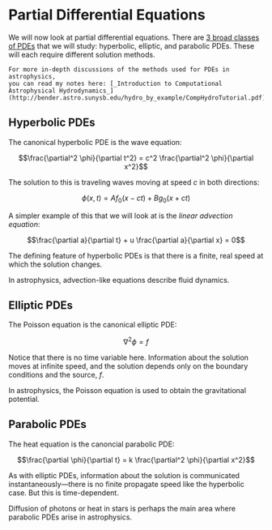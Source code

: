 # Partial Differential Equations

We will now look at partial differential equations.  There are [3
broad classes of
PDEs](https://en.wikiversity.org/wiki/Partial_differential_equations#Elliptic,_Hyperbolic,_and_Parabolic_PDEs)
that we will study: hyperbolic, elliptic, and parabolic PDEs.  These
will each require different solution methods.

```{info}
For more in-depth discussions of the methods used for PDEs in astrophysics,
you can read my notes here: [_Introduction to Computational Astrophysical Hydrodynamics_](http://bender.astro.sunysb.edu/hydro_by_example/CompHydroTutorial.pdf).
```

## Hyperbolic PDEs

The canonical hyperbolic PDE is the wave equation:

$$\frac{\partial^2 \phi}{\partial t^2} = c^2 \frac{\partial^2 \phi}{\partial x^2}$$

The solution to this is traveling waves moving at speed $c$ in both directions:

$$\phi(x, t) = A f_0(x - ct) + B g_0(x + ct)$$

A simpler example of this that we will look at is the _linear advection equation_:

$$\frac{\partial a}{\partial t} + u \frac{\partial a}{\partial x} = 0$$

The defining feature of hyperbolic PDEs is that there is a finite, real speed at which the solution changes.

In astrophysics, advection-like equations describe fluid dynamics.

## Elliptic PDEs

The Poisson equation is the canonical elliptic PDE:

$$\nabla^2 \phi = f$$

Notice that there is no time variable here.  Information about the solution
moves at infinite speed, and the solution depends only on the boundary conditions and the source, $f$.

In astrophysics, the Poisson equation is used to obtain the gravitational
potential.

## Parabolic PDEs

The heat equation is the canoncial parabolic PDE:

$$\frac{\partial \phi}{\partial t} = k \frac{\partial^2 \phi}{\partial x^2}$$

As with elliptic PDEs, information about the solution is communicated instantaneously&mdash;there is no finite propagate speed like the hyperbolic case.
But this is time-dependent.  

Diffusion of photons or heat in stars is perhaps the main area where parabolic PDEs
arise in astrophysics.

